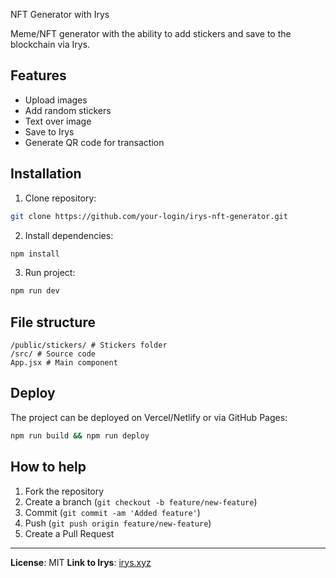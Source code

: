 NFT Generator with Irys

Meme/NFT generator with the ability to add stickers and save to the blockchain via Irys.

## Features
- Upload images
- Add random stickers
- Text over image
- Save to Irys
- Generate QR code for transaction

## Installation
1. Clone repository:
```bash
git clone https://github.com/your-login/irys-nft-generator.git
```
2. Install dependencies:
```bash
npm install
```
3. Run project:
```bash
npm run dev
```

## File structure
```
/public/stickers/ # Stickers folder
/src/ # Source code
App.jsx # Main component
```

## Deploy
The project can be deployed on Vercel/Netlify or via GitHub Pages:
```bash
npm run build && npm run deploy
```

## How to help
1. Fork the repository
2. Create a branch (`git checkout -b feature/new-feature`)
3. Commit (`git commit -am 'Added feature'`)
4. Push (`git push origin feature/new-feature`)
5. Create a Pull Request

---

**License**: MIT
**Link to Irys**: [irys.xyz](https://irys.xyz)
